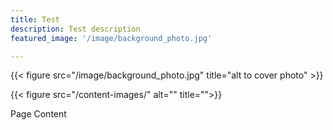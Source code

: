 ```yaml
---
title: Test
description: Test description
featured_image: '/image/background_photo.jpg'

---
```

{{< figure src="/image/background_photo.jpg" title="alt to cover photo" >}}

{{< figure src="/content-images/" alt="" title="">}}

Page Content
